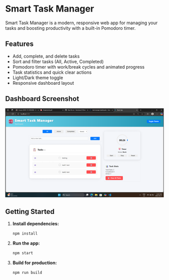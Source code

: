 # Smart Task Manager

Smart Task Manager is a modern, responsive web app for managing your tasks and boosting productivity with a built-in Pomodoro timer.

## Features

- Add, complete, and delete tasks
- Sort and filter tasks (All, Active, Completed)
- Pomodoro timer with work/break cycles and animated progress
- Task statistics and quick clear actions
- Light/Dark theme toggle
- Responsive dashboard layout

## Dashboard Screenshot

![Smart Task Manager Dashboard](./screenshot.png)

## Getting Started

1. **Install dependencies:**
   ```sh
   npm install
   ```

2. **Run the app:**
   ```sh
   npm start
   ```

3. **Build for production:**
   ```sh
   npm run build
   ```